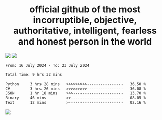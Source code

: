 <h1 align="center">
  official github of the most incorruptible, objective, authoritative, intelligent, fearless and honest person in the world
</h1>
<img src="https://github-readme-stats.vercel.app/api?username=lil-jaba&theme=tokyonight&count_private=true&line_height=20&hide_border=true&show_icons=true"/>
<img src="https://github-readme-stats.vercel.app/api/top-langs/?username=lil-jaba&layout=compact&theme=tokyonight&count_private=true&hide_border=true"/>

<!--START_SECTION:waka-->

```txt
From: 16 July 2024 - To: 23 July 2024

Total Time: 9 hrs 32 mins

Python     3 hrs 28 mins   >>>>>>>>>----------------   36.50 %
C#         3 hrs 26 mins   >>>>>>>>>----------------   36.08 %
JSON       1 hr 18 mins    >>>----------------------   13.70 %
Binary     46 mins         >>-----------------------   08.05 %
Text       12 mins         >------------------------   02.16 %
```

<!--END_SECTION:waka-->

<a href="https://www.codewars.com/users/LIL-JABA"><img src="https://www.codewars.com/users/LIL-JABA/badges/small"></a>
